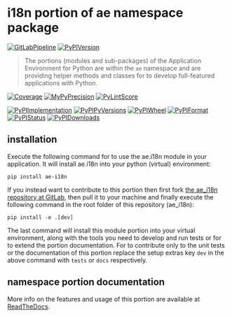 <!--
  THIS FILE IS EXCLUSIVELY MAINTAINED IN THE NAMESPACE ROOT PACKAGE. CHANGES HAVE TO BE DONE THERE.
  All changes will be deployed automatically to all the portions of this namespace package.
-->
# i18n portion of ae namespace package

[![GitLabPipeline](https://img.shields.io/gitlab/pipeline/ae-group/ae_i18n/master?logo=python)](
    https://gitlab.com/ae-group/ae_i18n)
[![PyPIVersion](https://img.shields.io/pypi/v/ae_i18n)](
    https://pypi.org/project/ae-i18n/#history)

>The portions (modules and sub-packages) of the Application Environment for Python are within
the `ae` namespace and are providing helper methods and classes for to develop
full-featured applications with Python.

[![Coverage](https://ae-group.gitlab.io/ae_i18n/coverage.svg)](
    https://ae-group.gitlab.io/ae_i18n/coverage/ae_i18n_py.html)
[![MyPyPrecision](https://ae-group.gitlab.io/ae_i18n/mypy.svg)](
    https://ae-group.gitlab.io/ae_i18n/lineprecision.txt)
[![PyLintScore](https://ae-group.gitlab.io/ae_i18n/pylint.svg)](
    https://ae-group.gitlab.io/ae_i18n/pylint.log)

[![PyPIImplementation](https://img.shields.io/pypi/implementation/ae_i18n)](
    https://pypi.org/project/ae-i18n/)
[![PyPIPyVersions](https://img.shields.io/pypi/pyversions/ae_i18n)](
    https://pypi.org/project/ae-i18n/)
[![PyPIWheel](https://img.shields.io/pypi/wheel/ae_i18n)](
    https://pypi.org/project/ae-i18n/)
[![PyPIFormat](https://img.shields.io/pypi/format/ae_i18n)](
    https://pypi.org/project/ae-i18n/)
[![PyPIStatus](https://img.shields.io/pypi/status/ae_i18n)](
    https://libraries.io/pypi/ae-i18n)
[![PyPIDownloads](https://img.shields.io/pypi/dm/ae_i18n)](
    https://pypi.org/project/ae-i18n/#files)


## installation


Execute the following command for to use the ae.i18n module in your
application. It will install ae.i18n into your python (virtual) environment:
 
```shell script
pip install ae-i18n
```

If you instead want to contribute to this portion then first fork
[the ae_i18n repository at GitLab](https://gitlab.com/ae-group/ae_i18n "ae.i18n code repository"),
then pull it to your machine and finally execute the following command in the root folder
of this repository (ae_i18n):

```shell script
pip install -e .[dev]
```

The last command will install this module portion into your virtual environment, along with
the tools you need to develop and run tests or for to extend the portion documentation.
For to contribute only to the unit tests or the documentation of this portion replace
the setup extras key `dev` in the above command with `tests` or `docs` respectively.


## namespace portion documentation

More info on the features and usage of this portion are available at
[ReadTheDocs](https://ae.readthedocs.io/en/latest/_autosummary/ae.i18n.html#module-ae.i18n
"ae_i18n documentation").

<!-- Common files version 0.0.54 deployed  version 0.0.1 (with 0.0.54)
     to https://gitlab.com/ae-group as ae_i18n module as well as
     to https://ae-group.gitlab.io with CI check results as well as
     to https://pypi.org/project as ae-i18n package.
-->